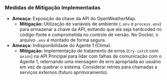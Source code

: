 ### Medidas de Mitigação Implementadas

* **Ameaça:** Exposição da chave da API do OpenWeatherMap.
    * **Mitigação:** Utilização de variáveis de ambiente (`.env` e `process.env`) para armazenar a chave da API, evitando que ela seja hardcoded no código-fonte e comprometida no controle de versão. No Docker, o arquivo `.env` é montado de forma segura.
* **Ameaça:** Indisponibilidade do Agente 1 (Clima).
    * **Mitigação:** Implementação de tratamento de erros (`try-catch` com `axios`) na API Principal para lidar com falhas de comunicação com o Agente 1, retornando uma mensagem de erro apropriada ao usuário em vez de quebrar o sistema. Considerar retries para chamadas a serviços externos (futuro aprimoramento).